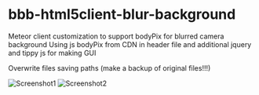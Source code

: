 # bbb-html5client-blur-background
Meteor client customization to support bodyPix for blurred camera background
Using js bodyPix from CDN in header file and additional jquery and tippy js for making GUI

Overwrite files saving paths (make a backup of original files!!!)

![Screenshot1](https://drlight.mooo.com/git/drlight/bbb-html5client-blur-background/raw/branch/main/screenshot1.jpg)
![Screenshot2](https://drlight.mooo.com/git/drlight/bbb-html5client-blur-background/raw/branch/main/screenshot2.jpg)
